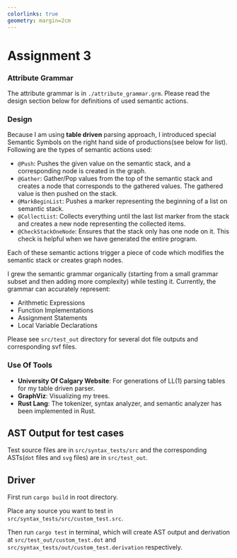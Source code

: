 ```yaml
---
colorlinks: true
geometry: margin=2cm
---
```



# Assignment 3

### Attribute Grammar
The attribute grammar is in `./attribute_grammar.grm`. Please read the design section below for definitions of 
used semantic actions.

### Design
Because I am using **table driven** parsing approach, I introduced special Semantic Symbols on the right hand side of productions(see below for list). 
Following are the types of semantic actions used:

- `@Push`: Pushes the given value on the semantic stack, and a corresponding node is created in the graph.
- `@Gather`: Gather/Pop values from the top of the semantic stack and creates a node that corresponds to the gathered values.
The gathered value is then pushed on the stack.
- `@MarkBeginList`: Pushes a marker representing the beginning of a list on semantic stack.
- `@CollectList`: Collects everything until the last list marker from the stack and creates a new node representing the collected items.
- `@CheckStackOneNode`: Ensures that the stack only has one node on it. This check is helpful when we have generated the entire program.

Each of these semantic actions trigger a piece of code which modifies the semantic stack or creates graph nodes.


I grew the semantic grammar organically (starting from a small grammar subset and then adding more complexity) while testing it.
Currently, the grammar can accurately represent:
- Arithmetic Expressions
- Function Implementations
- Assignment Statements
- Local Variable Declarations 

Please see `src/test_out` directory for several dot file outputs and corresponding svf files.

### Use Of Tools
- **University Of Calgary Website**:  For generations of LL(1) parsing tables for my table driven parser.
- **GraphViz**: Visualizing my trees.
- **Rust Lang**: The tokenizer, syntax analyzer, and semantic analyzer has been implemented in Rust.

## AST Output for test cases
Test source files are in `src/syntax_tests/src` and the corresponding ASTs(`dot` files and `svg` files) are in `src/test_out`.

## Driver
First run `cargo build` in root directory.

Place any source you want to test in `src/syntax_tests/src/custom_test.src`.

Then run `cargo test` in terminal, which will create AST output and derivation at `src/test_out/custom_test.dot` 
and `src/syntax_tests/out/custom_test.derivation` respectively.
